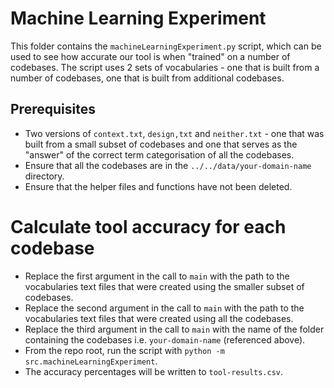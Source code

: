 # Machine Learning Experiment

This folder contains the `machineLearningExperiment.py` script, which can be used to see how accurate our tool is when "trained" on a number of codebases. The script uses 2 sets of vocabularies - one that is built from a number of codebases, one that is built from additional codebases.

## Prerequisites

- Two versions of `context.txt`, `design,txt` and `neither.txt` - one that was built from a small subset of codebases and one that serves as the "answer" of the correct term categorisation of all the codebases.
- Ensure that all the codebases are in the `../../data/your-domain-name` directory.
- Ensure that the helper files and functions have not been deleted.

# Calculate tool accuracy for each codebase

- Replace the first argument in the call to `main` with the path to the vocabularies text files that were created using the smaller subset of codebases.
- Replace the second argument in the call to `main` with the path to the vocabularies text files that were created using all the codebases.
- Replace the third argument in the call to `main` with the name of the folder containing the codebases i.e. `your-domain-name` (referenced above).
- From the repo root, run the script with `python -m src.machineLearningExperiment`.
- The accuracy percentages will be written to `tool-results.csv`.
